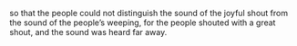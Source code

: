so that the people could not distinguish the sound of the joyful shout from the sound of the people’s weeping, for the people shouted with a great shout, and the sound was heard far away.
